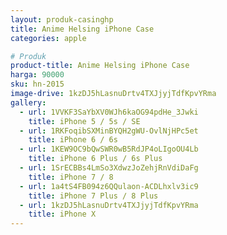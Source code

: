 ```yaml
---
layout: produk-casinghp
title: Anime Helsing iPhone Case
categories: apple

# Produk
product-title: Anime Helsing iPhone Case
harga: 90000
sku: hn-2015
image-drive: 1kzDJ5hLasnuDrtv4TXJjyjTdfKpvYRma
gallery:
  - url: 1VVKF3SaYbXV0WJh6kaOG94pdHe_3Jwki
    title: iPhone 5 / 5s / SE
  - url: 1RKFoqibSXMinBYQH2gWU-OvlNjHPc5et
    title: iPhone 6 / 6s
  - url: 1KEW9OC9bQwSWR0wB5RdJP4oLIgoOU4Lb
    title: iPhone 6 Plus / 6s Plus
  - url: 1SrECBBs4LmSo3XdwzJoZehjRnVdiDaFg
    title: iPhone 7 / 8
  - url: 1a4tS4FB094z6QQulaon-ACDLhxlv3ic9
    title: iPhone 7 Plus / 8 Plus
  - url: 1kzDJ5hLasnuDrtv4TXJjyjTdfKpvYRma
    title: iPhone X
---
```

